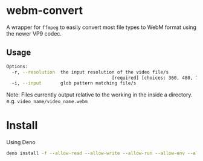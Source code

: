 # webm-convert

A wrapper for `ffmpeg` to easily convert most file types to WebM format using the newer VP9 codec.

## Usage

```bash
Options:
  -r, --resolution  the input resolution of the video file/s
                                       [required] [choices: 360, 480, 720, 1080]
  -i, --input       glob pattern matching file/s                      [required]
```

Note: Files currently output relative to the working in the inside a directory. 
e.g. `video_name/video_name.webm`

# Install

Using Deno

```bash
deno install -f --allow-read --allow-write --allow-run --allow-env --allow-net -n webm-convert http://git.lousando.xyz:8929/lousando/webm-convert/raw/branch/master/mod.ts
```